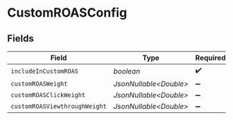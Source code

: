 # CustomROASConfig


## Fields

| Field                         | Type                          | Required                      | Description                   |
| ----------------------------- | ----------------------------- | ----------------------------- | ----------------------------- |
| `includeInCustomROAS`         | *boolean*                     | :heavy_check_mark:            | N/A                           |
| `customROASWeight`            | *JsonNullable\<Double>*       | :heavy_minus_sign:            | N/A                           |
| `customROASClickWeight`       | *JsonNullable\<Double>*       | :heavy_minus_sign:            | N/A                           |
| `customROASViewthroughWeight` | *JsonNullable\<Double>*       | :heavy_minus_sign:            | N/A                           |
